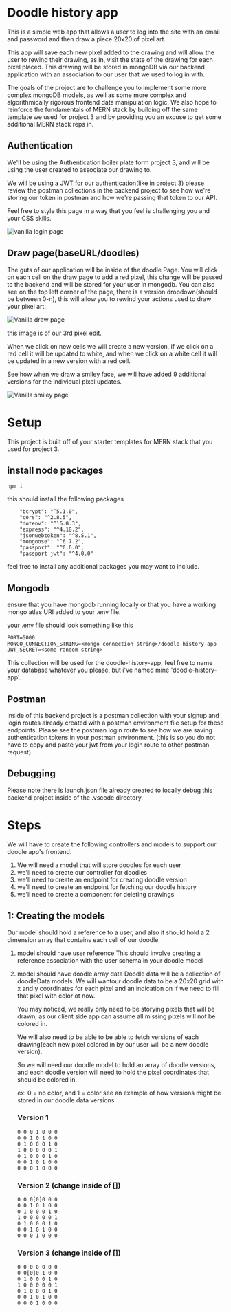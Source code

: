 # Doodle history app

This is a simple web app that allows a user to log into the site with an email and password and then draw a piece 20x20 of pixel art. 

This app will save each new pixel added to the drawing and will allow the user to rewind their drawing, as in, visit the state of the drawing for each pixel placed. This drawing will be stored in mongoDB via our backend application with an association to our user that we used to log in with. 

The goals of the project are to challenge you to implement some more complex mongoDB models, as well as some more complex and algorithmically rigorous frontend data manipulation logic. We also hope to reinforce the fundamentals of MERN stack by building off the same template we used for project 3 and by providing you an excuse to get some additional MERN stack reps in. 

## Authentication

We'll be using the Authentication boiler plate form project 3, and will be using the user created to associate our drawing to. 

We will be using a JWT for our authentication(like in project 3) please review the postman collections in the backend project to see how we're storing our token in postman and how we're passing that token to our API.

Feel free to style this page in a way that you feel is challenging you and your CSS skills. 

![vanilla login page](./readmeImages/MERN-login.jpg)

## Draw page(baseURL/doodles)

The guts of our application will be inside of the doodle Page. You will click on each cell on the draw page to add a red pixel, this change will be passed to the backend and will be stored for your user in mongodb. You can also see on the top left corner of the page, there is a version dropdown(should be between 0-n), this will allow you to rewind your actions used to draw your pixel art. 

![Vanilla draw page](./readmeImages/MERN-doodle-view-version3.jpg)

this image is of our 3rd pixel edit.

When we click on new cells we will create a new version, if we click on a red cell it will be updated to white, and when we click on a white cell it will be updated in a new version with a red cell. 

See how when we draw a smiley face, we will have added 9 additional versions for the individual pixel updates. 

![Vanilla smiley page](./readmeImages/MERN_smile.jpg)

# Setup

This project is built off of your starter templates for MERN stack that you used for project 3.

## install node packages

```
npm i
```

this should install the following packages

```
    "bcrypt": "^5.1.0",
    "cors": "^2.8.5",
    "dotenv": "^16.0.3",
    "express": "^4.18.2",
    "jsonwebtoken": "^8.5.1",
    "mongoose": "^6.7.2",
    "passport": "^0.6.0",
    "passport-jwt": "^4.0.0"
```

feel free to install any additional packages you may want to include.

## Mongodb

ensure that you have mongodb running locally or that you have a working mongo atlas URI added to your .env file.

your .env file should look something like this

```
PORT=5000
MONGO_CONNECTION_STRING=<mongo connection string>/doodle-history-app
JWT_SECRET=<some random string>
```

This collection will be used for the doodle-history-app, feel free to name your database whatever you please, but i've named mine 'doodle-history-app'. 

## Postman

inside of this backend project is a postman collection with your signup and login routes already created with a postman environment file setup for these endpoints. Please see the postman login route to see how we are saving authentication tokens in your postman environment. (this is so you do not have to copy and paste your jwt from your login route to other postman request)

## Debugging

Please note there is launch.json file already created to locally debug this backend project inside of the .vscode directory. 

# Steps

We will have to create the following controllers and models to support our doodle app's frontend. 

1. We will need a model that will store doodles for each user
2. we'll need to create our controller for doodles
3. we'll need to create an endpoint for creating doodle version
4. we'll need to create an endpoint for fetching our doodle history
5. we'll need to create a component for deleting drawings

## 1: Creating the models

Our model should hold a reference to a user, and also it should hold a 2 dimension array that contains each cell of our doodle

1. model should have user reference
    This should involve creating a reference association with the user schema in your doodle model
2. model should have doodle array data
    Doodle data will be a collection of doodleData models. We will wantour doodle data to be a 20x20 grid with x and y coordinates for each pixel and an indication on if we need to fill that pixel with color ot now. 

    You may noticed, we really only need to be storying pixels that will be drawn, as our client side app can assume all missing pixels will not be colored in. 

    We will also need to be able to be able to fetch versions of each drawing(each new pixel colored in by our user will be a new doodle version).

    So we will need our doodle model to hold an array of doodle versions, and each doodle version will need to hold the pixel coordinates that should be colored in. 

    ex: 0 = no color, and 1 = color
    see an example of how versions might be stored in our doodle data versions

    ### Version 1
    ```
    0 0 0 1 0 0 0
    0 0 1 0 1 0 0
    0 1 0 0 0 1 0
    1 0 0 0 0 0 1
    0 1 0 0 0 1 0
    0 0 1 0 1 0 0
    0 0 0 1 0 0 0
    ```

    ### Version 2 (change inside of [])
    ```
    0 0 0[0]0 0 0
    0 0 1 0 1 0 0
    0 1 0 0 0 1 0
    1 0 0 0 0 0 1
    0 1 0 0 0 1 0
    0 0 1 0 1 0 0
    0 0 0 1 0 0 0
    ```

    ### Version 3 (change inside of [])
    ```
    0 0 0 0 0 0 0
    0 0[0]0 1 0 0
    0 1 0 0 0 1 0
    1 0 0 0 0 0 1
    0 1 0 0 0 1 0
    0 0 1 0 1 0 0
    0 0 0 1 0 0 0
    ```

